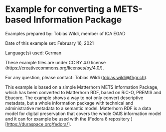 # Example for converting a METS-based Information Package

Examples prepared by: Tobias Wildi, member of ICA EGAD

Date of this example set: February 16, 2021

Language(s) used: German

These example files are under CC BY 4.0 license (https://creativecommons.org/licenses/by/4.0/).

For any question, please contact: Tobias Wildi (tobias.wildi@fhgr.ch).

This example is based on a simple Matterhorn METS Information Package, which has been converted to Matterhorn RDF, based on RiC-O, PREMIS and Ebucore. The example shows a way to not only convert descriptive metadata, but a whole information package with technical and administrative metadata to a semantic model. Matterhorn RDF is a data model for digital preservation that covers the whole OAIS information model and it can for example be used with the (Fedora 6 repository
)[https://duraspace.org/fedora/].
